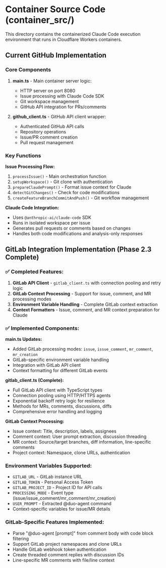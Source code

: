 # Container Source Code (container_src/)

This directory contains the containerized Claude Code execution environment that runs in Cloudflare Workers containers.

## Current GitHub Implementation

### Core Components

1. **main.ts** - Main container server logic:
   - HTTP server on port 8080
   - Issue processing with Claude Code SDK
   - Git workspace management
   - GitHub API integration for PRs/comments

2. **github_client.ts** - GitHub API client wrapper:
   - Authenticated GitHub API calls
   - Repository operations
   - Issue/PR comment creation
   - Pull request management

### Key Functions

**Issue Processing Flow:**
1. `processIssue()` - Main orchestration function
2. `setupWorkspace()` - Git clone with authentication
3. `prepareClaudePrompt()` - Format issue context for Claude
4. `detectGitChanges()` - Check for code modifications
5. `createFeatureBranchCommitAndPush()` - Git workflow management

**Claude Code Integration:**
- Uses `@anthropic-ai/claude-code` SDK
- Runs in isolated workspace per issue
- Generates pull requests or comments based on changes
- Handles both code modifications and analysis-only responses

## GitLab Integration Implementation (Phase 2.3 Complete)

### ✅ Completed Features:

1. **GitLab API Client** - `gitlab_client.ts` with connection pooling and retry logic
2. **GitLab Context Processing** - Support for issue, comment, and MR processing modes
3. **Environment Variable Handling** - Complete GitLab context extraction
4. **Context Formatters** - Issue, comment, and MR context preparation for Claude

### ✅ Implemented Components:

**main.ts Updates:**
- Added GitLab processing modes: `issue`, `issue_comment`, `mr_comment`, `mr_creation`
- GitLab-specific environment variable handling
- Integration with GitLab API client
- Context formatting for different GitLab events

**gitlab_client.ts (Complete):**
- Full GitLab API client with TypeScript types
- Connection pooling using HTTP/HTTPS agents
- Exponential backoff retry logic for resilience
- Methods for MRs, comments, discussions, diffs
- Comprehensive error handling and logging

**GitLab Context Processing:**
- Issue context: Title, description, labels, assignees
- Comment context: User prompt extraction, discussion threading
- MR context: Source/target branches, diff information, line-specific comments
- Project context: Namespace, clone URLs, authentication

### Environment Variables Supported:
- `GITLAB_URL` - GitLab instance URL
- `GITLAB_TOKEN` - Personal Access Token
- `GITLAB_PROJECT_ID` - Project ID for API calls
- `PROCESSING_MODE` - Event type (issue/issue_comment/mr_comment/mr_creation)
- `USER_PROMPT` - Extracted @duo-agent command
- Context-specific variables for issue/MR details

### GitLab-Specific Features Implemented:
- Parse "@duo-agent [prompt]" from comment body with code block filtering
- Support GitLab project namespaces and clone URLs
- Handle GitLab webhook token authentication
- Create threaded comment replies with discussion IDs
- Line-specific MR comments with file/line context